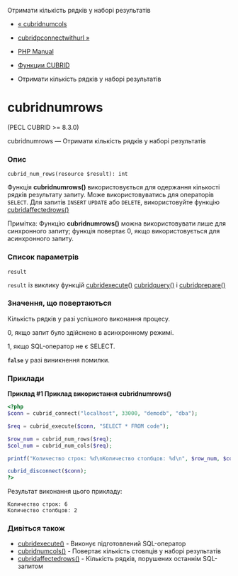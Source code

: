 Отримати кількість рядків у наборі результатів

-   [« cubridnumcols](function.cubrid-num-cols.html)
    
-   [cubridpconnectwithurl »](function.cubrid-pconnect-with-url.html)
    
-   [PHP Manual](index.html)
    
-   [Функции CUBRID](ref.cubrid.html)
    
-   Отримати кількість рядків у наборі результатів
    

# cubridnumrows

(PECL CUBRID >= 8.3.0)

cubridnumrows — Отримати кількість рядків у наборі результатів

### Опис

```methodsynopsis
cubrid_num_rows(resource $result): int
```

Функція **cubridnumrows()** використовується для одержання кількості рядків результату запиту. Може використовуватись для операторів `SELECT`. Для запитів `INSERT` `UPDATE` або `DELETE`, використовуйте функцію [cubridaffectedrows()](function.cubrid-affected-rows.html)

Примітка: Функцію **cubridnumrows()** можна використовувати лише для синхронного запиту; функція повертає 0, якщо використовується для асинхронного запиту.

### Список параметрів

`result`

`result` із виклику функцій [cubridexecute()](function.cubrid-execute.html) [cubridquery()](function.cubrid-query.html) і [cubridprepare()](function.cubrid-prepare.html)

### Значення, що повертаються

Кількість рядків у разі успішного виконання процесу.

0, якщо запит було здійснено в асинхронному режимі.

1, якщо SQL-оператор не є SELECT.

**`false`** у разі виникнення помилки.

### Приклади

**Приклад #1 Приклад використання **cubridnumrows()****

```php
<?php
$conn = cubrid_connect("localhost", 33000, "demodb", "dba");

$req = cubrid_execute($conn, "SELECT * FROM code");

$row_num = cubrid_num_rows($req);
$col_num = cubrid_num_cols($req);

printf("Количество строк: %d\nКоличество столбцов: %d\n", $row_num, $col_num);

cubrid_disconnect($conn);
?>
```

Результат виконання цього прикладу:

```
Количество строк: 6
Количество столбцов: 2
```

### Дивіться також

-   [cubridexecute()](function.cubrid-execute.html) - Виконує підготовлений SQL-оператор
-   [cubridnumcols()](function.cubrid-num-cols.html) - Повертає кількість стовпців у наборі результатів
-   [cubridaffectedrows()](function.cubrid-affected-rows.html) - Кількість рядків, порушених останнім SQL-запитом